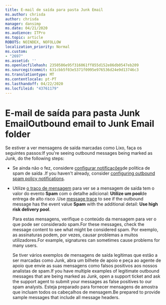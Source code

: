 ```yaml
---
title: E-mail de saída para pasta Junk Email
ms.author: chrisda
author: chrisda
manager: dansimp
ms.date: 04/21/2020
ms.audience: ITPro
ms.topic: article
ROBOTS: NOINDEX, NOFOLLOW
localization_priority: Normal
ms.custom:
- "2697"
ms.assetid: ''
ms.openlocfilehash: 2350586e95f316061ff855d152e86db0547eb209
ms.sourcegitcommit: 631cbb5f03e5371f0995e976536d24e9d13746c3
ms.translationtype: MT
ms.contentlocale: pt-PT
ms.lasthandoff: 04/22/2020
ms.locfileid: "43761179"
---
```

# <a name="outbound-email-to-junk-email-folder"></a><span data-ttu-id="33ed9-102">E-mail de saída para pasta Junk Email</span><span class="sxs-lookup"><span data-stu-id="33ed9-102">Outbound email to Junk Email folder</span></span>

<span data-ttu-id="33ed9-103">Se estiver a ver mensagens de saída marcadas como Lixo, faça os seguintes passos:</span><span class="sxs-lookup"><span data-stu-id="33ed9-103">If you're seeing outbound messages being marked as Junk, do the following steps:</span></span>

- <span data-ttu-id="33ed9-104">Se ainda não o fez, considere [configurar notificações](https://docs.microsoft.com/office365/securitycompliance/configure-the-outbound-spam-policy)de política de spam de saída .</span><span class="sxs-lookup"><span data-stu-id="33ed9-104">If you haven't already, consider [configuring outbound spam policy notifications](https://docs.microsoft.com/office365/securitycompliance/configure-the-outbound-spam-policy).</span></span>

- <span data-ttu-id="33ed9-105">Utilize [o traço de mensagem](https://docs.microsoft.com/office365/securitycompliance/message-trace-scc) para ver se a mensagem de saída tem o valor do evento **Spam** com o detalhe adicional: **Utilize um pool**de entrega de alto risco .</span><span class="sxs-lookup"><span data-stu-id="33ed9-105">Use [message trace](https://docs.microsoft.com/office365/securitycompliance/message-trace-scc) to see if the outbound message has the event value **Spam** with the additional detail: **Use high risk delivery pool**.</span></span>

  <span data-ttu-id="33ed9-106">Para estas mensagens, verifique o conteúdo da mensagem para ver o que pode ser considerado spam.</span><span class="sxs-lookup"><span data-stu-id="33ed9-106">For these messages, check the message content to see what might be considered spam.</span></span> <span data-ttu-id="33ed9-107">Por exemplo, as assinaturas podem, por vezes, causar problemas a muitos utilizadores.</span><span class="sxs-lookup"><span data-stu-id="33ed9-107">For example, signatures can sometimes cause problems for many users.</span></span>

  <span data-ttu-id="33ed9-108">Se tiver vários exemplos de mensagens de saída legítimas que estão a ser marcadas como Junk, abra um bilhete de apoio e peça ao agente de apoio que envie as suas mensagens como falsos positivos aos nossos analistas de spam.</span><span class="sxs-lookup"><span data-stu-id="33ed9-108">If you have multiple examples of legitimate outbound messages that are being marked as Junk, open a support ticket and ask the support agent to submit your messages as false positives to our spam analysts.</span></span> <span data-ttu-id="33ed9-109">Esteja preparado para fornecer mensagens de amostra que incluam todos os cabeçalhos de mensagem.</span><span class="sxs-lookup"><span data-stu-id="33ed9-109">Be prepared to provide sample messages that include all message headers.</span></span>
